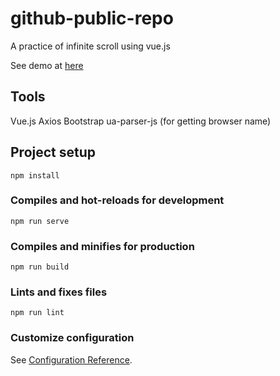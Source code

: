 # github-public-repo

A practice of infinite scroll using vue.js

See demo at [here](https://easonlin0716.github.io/github-public-repo/#)

## Tools

Vue.js
Axios
Bootstrap
ua-parser-js (for getting browser name)

## Project setup

```
npm install
```

### Compiles and hot-reloads for development

```
npm run serve
```

### Compiles and minifies for production

```
npm run build
```

### Lints and fixes files

```
npm run lint
```

### Customize configuration

See [Configuration Reference](https://cli.vuejs.org/config/).
